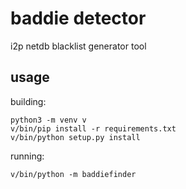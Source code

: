 # baddie detector

i2p netdb blacklist generator tool

## usage


building:

    python3 -m venv v
	v/bin/pip install -r requirements.txt
    v/bin/python setup.py install
	
	
running:

	v/bin/python -m baddiefinder
